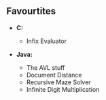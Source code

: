 ## Favourtites

+ **C:**
  + Infix Evaluator

+ **Java:**
  + The AVL stuff
  + Document Distance
  + Recursive Maze Solver
  + Infinite Digit Multiplication
